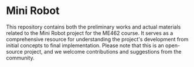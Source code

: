 # Mini Robot
This repository contains both the preliminary works and actual materials related to the Mini Robot project for the ME462 course. It serves as a comprehensive resource for understanding the project's development from initial concepts to final implementation. Please note that this is an open-source project, and we welcome contributions and suggestions from the community.
